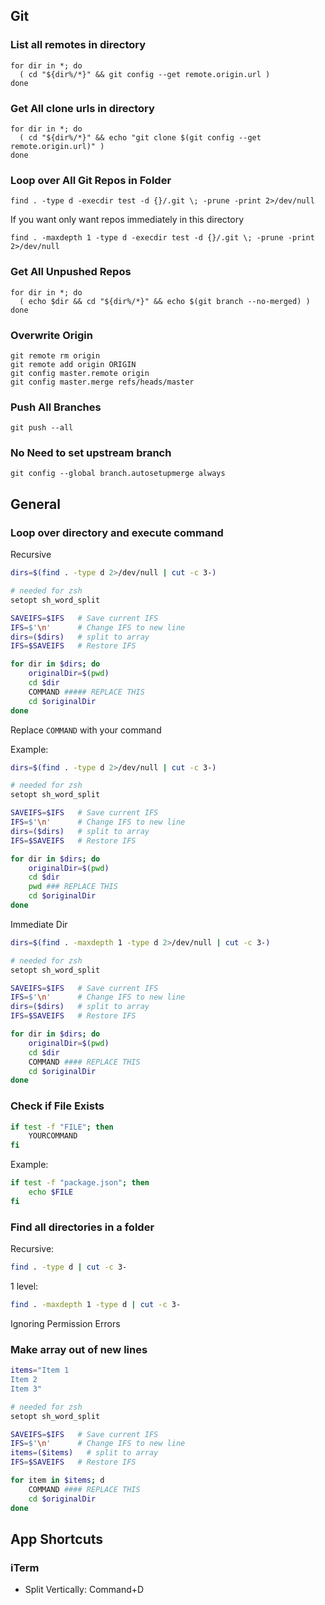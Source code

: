 ## Git
### List all remotes in directory
```
for dir in *; do
  ( cd "${dir%/*}" && git config --get remote.origin.url )
done
```

### Get All clone urls in directory
```
for dir in *; do
  ( cd "${dir%/*}" && echo "git clone $(git config --get remote.origin.url)" )
done
```

### Loop over All Git Repos in Folder
```
find . -type d -execdir test -d {}/.git \; -prune -print 2>/dev/null
```

If you want only want repos immediately in this directory
```
find . -maxdepth 1 -type d -execdir test -d {}/.git \; -prune -print 2>/dev/null
```

### Get All Unpushed Repos
```
for dir in *; do
  ( echo $dir && cd "${dir%/*}" && echo $(git branch --no-merged) )
done
```

### Overwrite Origin
```
git remote rm origin
git remote add origin ORIGIN
git config master.remote origin
git config master.merge refs/heads/master
```

### Push All Branches
```
git push --all
```

### No Need to set upstream branch
```
git config --global branch.autosetupmerge always
```

## General
### Loop over directory and execute command
Recursive
```bash
dirs=$(find . -type d 2>/dev/null | cut -c 3-)

# needed for zsh
setopt sh_word_split

SAVEIFS=$IFS   # Save current IFS
IFS=$'\n'      # Change IFS to new line
dirs=($dirs)   # split to array
IFS=$SAVEIFS   # Restore IFS

for dir in $dirs; do
	originalDir=$(pwd)
	cd $dir
	COMMAND ##### REPLACE THIS
	cd $originalDir
done
```

Replace `COMMAND` with your command

Example:
```bash
dirs=$(find . -type d 2>/dev/null | cut -c 3-)

# needed for zsh
setopt sh_word_split

SAVEIFS=$IFS   # Save current IFS
IFS=$'\n'      # Change IFS to new line
dirs=($dirs)   # split to array
IFS=$SAVEIFS   # Restore IFS

for dir in $dirs; do
	originalDir=$(pwd)
	cd $dir
	pwd ### REPLACE THIS
	cd $originalDir
done
```

Immediate Dir
```bash
dirs=$(find . -maxdepth 1 -type d 2>/dev/null | cut -c 3-)

# needed for zsh
setopt sh_word_split

SAVEIFS=$IFS   # Save current IFS
IFS=$'\n'      # Change IFS to new line
dirs=($dirs)   # split to array
IFS=$SAVEIFS   # Restore IFS

for dir in $dirs; do
	originalDir=$(pwd)
	cd $dir
	COMMAND #### REPLACE THIS
	cd $originalDir
done
```

### Check if File Exists
```bash
if test -f "FILE"; then
    YOURCOMMAND
fi
```

Example:
```bash
if test -f "package.json"; then
    echo $FILE
fi
```

### Find all directories in a folder
Recursive:
```bash
find . -type d | cut -c 3-
```

1 level:
```bash
find . -maxdepth 1 -type d | cut -c 3-
```

Ignoring Permission Errors

### Make array out of new lines
```bash
items="Item 1
Item 2
Item 3"

# needed for zsh
setopt sh_word_split

SAVEIFS=$IFS   # Save current IFS
IFS=$'\n'      # Change IFS to new line
items=($items)   # split to array
IFS=$SAVEIFS   # Restore IFS

for item in $items; d
	COMMAND #### REPLACE THIS
	cd $originalDir
done
```

## App Shortcuts
### iTerm
- Split Vertically: Command+D
<!--stackedit_data:
eyJoaXN0b3J5IjpbLTg5OTE4ODE4MywxODkzODg3OTA0LC0xNz
IwMjEwNjMxLC01NTcyOTcyMDUsLTUzMzcyNzA1NywtMTczNzAz
MjY4OCw5NTg3NzY4MzgsMTMxMTQzMjQ2NV19
-->